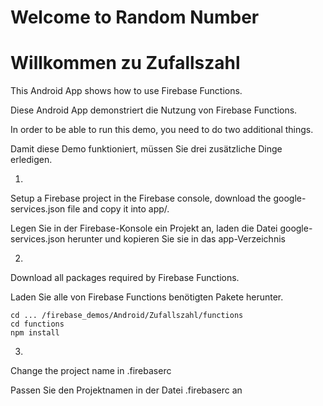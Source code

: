 # Welcome to Random Number
# Willkommen zu Zufallszahl

This Android App shows how to use Firebase Functions.

Diese Android App demonstriert die Nutzung von Firebase Functions.


In order to be able to run this demo, you need to do two additional things.

Damit diese Demo funktioniert, müssen Sie drei zusätzliche Dinge erledigen.


1)


Setup a Firebase project in the Firebase console, download the google-services.json file and copy it into app/.

Legen Sie in der Firebase-Konsole ein Projekt an, laden die Datei google-services.json herunter und kopieren Sie sie in das app-Verzeichnis


2)


Download all packages required by Firebase Functions.

Laden Sie alle von Firebase Functions benötigten Pakete herunter.

~~~~
cd ... /firebase_demos/Android/Zufallszahl/functions
cd functions
npm install
~~~~


3)

Change the project name in .firebaserc

Passen Sie den Projektnamen in der Datei .firebaserc an
